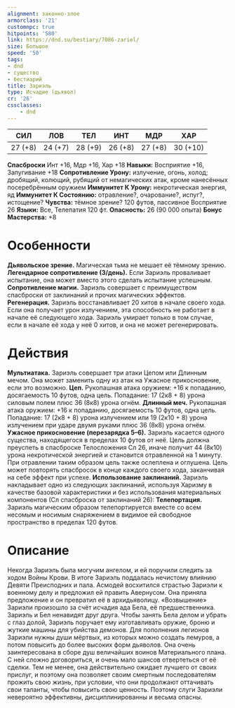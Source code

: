 ```yaml
---
alignment: законно-злое
armorclass: '21'
customnpc: true
hitpoints: '580'
link: https://dnd.su/bestiary/7086-zariel/
size: Большое
speed: '50'
tags:
- dnd
- существо
- бестиарий
title: Зариэль
type: Исчадие (дьявол)
cr: '26'
cssclasses:
    - dnd
---
```



| СИЛ | ЛОВ | ТЕЛ | ИНТ | МДР | ХАР |
|---|---|---|---|---|---|
| 27 (+8) | 24 (+7) | 28 (+9) | 26 (+8) | 27 (+8) | 30 (+10) |
**Спасброски** Инт +16, Мдр +16, Хар +18
**Навыки:** Восприятие +16, Запугивание +18
**Сопротивление Урону:** излучение, огонь, холод; дробящий, колющий, рубящий от немагических атак, кроме нанесённых посеребрённым оружием
**Иммунитет К Урону:** некротическая энергия, яд
**Иммунитет К Состоянию:** отравление?, очарование?, испуг?, истощение?
**Чувства:** тёмное зрение? 120 футов, пассивное Восприятие 26
**Языки:** Все, Телепатия 120 фт.
**Опасность:** 26 (90 000 опыта)
**Бонус Мастерства:** +8


# Особенности
**Дьявольское зрение.** Магическая тьма не мешает её тёмному зрению.
**Легендарное сопротивление (3/день).** Если Зариэль проваливает испытание, она может вместо этого сделать испытание успешным.
**Сопротивление магии.** Зариэль совершает с преимуществом спасброски от заклинаний и прочих магических эффектов.
**Регенерация.** Зариэль восстанавливает 20 хитов в начале своего хода. Если она получает урон излучением, эта способность не работает в начале её следующего хода. Зариэль умирает только в том случае, если в начале её хода у неё 0 хитов, и она не может регенерировать.


# Действия
**Мультиатака.** Зариэль совершает три атаки Цепом или Длинным мечом. Она может заменить одну из атак на Ужасное прикосновение, если это возможно.
**Цеп.** Рукопашная атака оружием: +16 к попаданию, досягаемость 10 футов, одна цель. Попадание: 17 (2к8 + 8) урона силовым полем плюс 36 (8к8) урона огнём.
**Длинный меч.** Рукопашная атака оружием: +16 к попаданию, досягаемость 10 футов, одна цель. Попадание: 17 (2к8 + 8) урона излучением или 19 (2к10 + 8) урона излучением при ударе двумя руками плюс 36 (8к8) урона огнём.
**Ужасное прикосновение (перезарядка 5–6).** Зариэль касается одного существа, находящегося в пределах 10 футов от неё. Цель должна преуспеть в спасброске Телосложения Сл 26, иначе получит 44 (8к10) урона некротической энергией и становится отравленной на 1 минуту. При отравлении таким образом цель также ослеплена и оглушена. Цель может повторять спасбросок в конце каждого своего хода, заканчивая на себе эффект при успехе.
**Использование заклинаний.** Зариэль накладывает одно из следующих заклинаний, используя Харизму в качестве базовой характеристики и без использования материальных компонентов (Сл спасброска от заклинаний 26):
**Телепортация.** Зариэль магическим образом телепортируется вместе со всем несомым и носимым снаряжением в видимое ей свободное пространство в пределах 120 футов.


# Описание
Некогда Зариэль была могучим ангелом, и ей поручили следить за ходом Войны Крови. В итоге Зариэль поддалась нечистому влиянию Девяти Преисподних и пала. Асмодей восхитился страстью Зариэли к военному делу и предложил ей править Авернусом. Она приняла предложение и он превратил её в архидьяволицу. «Возвышение» Зариэли произошло за счёт исчадия ада Бела, её предшественника. Зариэль и Бел ненавидят друг друга. Чтобы занять Бела делом и убрать с глаз долой, Зариэль поручает ему изготавливать оружие, броню и жуткие машины для убийства демонов. Для пополнения легионов Зариэли нужны души мёртвых, из которых можно создать лемуров, а потом повысить до более высоких форм дьяволов. Она очень заинтересована в сборе душ величайших воинов Материального плана. С ней сложно договориться, и очень мало шансов отвертеться от её сделки. Тем не менее, она действительно ожидает лучшего от своих прислуг, и поэтому она позволяет своим смертным последователям прожить свою жизнь, при условии, что они продолжают оттачивать свои таланты, чтобы повысить свою ценность. Поэтому слуги Зариэли невероятно эффективны, дисциплинированны и весьма опасны.